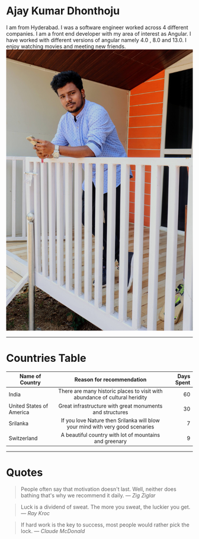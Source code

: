 # Ajay Kumar Dhonthoju
I am from Hyderabad. I was a software engineer worked across 4 different companies. I am a front end developer with my area of interest as Angular. I have worked with different versions of angular namely 4.0 , 8.0 and 13.0. I enjoy watching movies and meeting new friends.
![My Picture](IMG_1408_2.JPG)
***
# Countries Table

| Name of Country        | Reason for recommendation           | Days Spent  |
| ------------- |:-------------:| -----:|
| India      | There are many historic places to visit with abundance of cultural heridity | 60 |
| United States of America |   Great infrastructure with great monuments and structures    |   30 |
| Srilanka | If you love Nature then Srilanka will blow your mind with very good scenaries      |    7 |
| Switzerland | A beautiful country with lot of mountains and greenary      |    9 |

***
# Quotes
> People often say that motivation doesn't last. Well, neither does bathing that's why we recommend it daily.  — *Zig Ziglar*

> Luck is a dividend of sweat. The more you sweat, the luckier you get.  — *Ray Kroc*

> If hard work is the key to success, most people would rather pick the lock.  — *Claude McDonald*